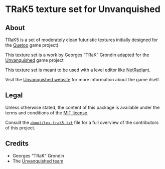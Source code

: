 TRaK5 texture set for Unvanquished
==================================


About
-----

TRaK5 is a set of moderately clean futuristic textures initially designed for the [Quetoo](http://quetoo.org) game project).

This texture set is a work by Georges “TRaK” Grondin adapted for the [Unvanquished](https://unvanquished.net) game project

This texture set is meant to be used with a level editor like [NetRadiant](https://netradiant.gitlab.io/).

Visit the [Unvanquished website](https://unvanquished.net/) for more information about the game itself.


Legal
-----

Unless otherwise stated, the content of this package is available under the terms and conditions of the [MIT license](https://opensource.org/licenses/MIT).

Consult the [`about/tex-trak5.txt`](about/tex-trak5.txt) file for a full overview of the contributors of this project.


Credits
-------

- Georges “TRaK” Grondin
- The [Unvanquished team](https://unvanquished.net/about/)
